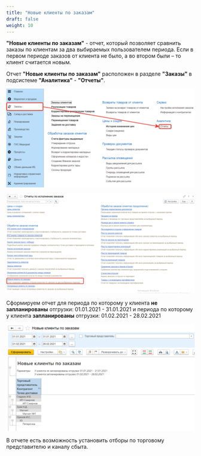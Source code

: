 ```yaml
---
title: "Новые клиенты по заказам"
draft: false
weight: 10
---
```


**"Новые клиенты по заказам"** - отчет, который позволяет сравнить заказы по клиентам за два выбираемых пользователем периода. Если в первом периоде заказов от клиента не было, а во втором были – то клиент считается новым.

Отчет **"Новые клиенты по заказам"** расположен в разделе **"Заказы"** в подсистеме **"Аналитика"** - **"Отчеты"**.

[![1][1]][1]

[![2][2]][2]

Сформируем отчет для периода по которому у клиента **не запланированы** отгрузки: 01.01.2021 - 31.01.2021 и периода по которому у клиента **запланированы** отгрузки: 01.02.2021 - 28.02.2021

[![3][3]][3]

В отчете есть возможность установить отборы по торговому представителю и каналу сбыта.

[1]: 1.png
[2]: 2.png
[3]: 3.png

